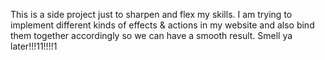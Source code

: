 This is a side project just to sharpen and flex my skills.
I am trying to implement different kinds of effects & actions 
in my website and also bind them together accordingly so we 
can have a smooth result.
Smell ya later!!!11!!!!1
